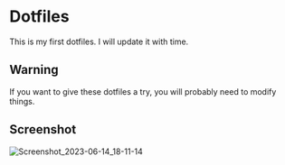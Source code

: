# Dotfiles
This is my first dotfiles. I will update it with time.
## Warning
If you want to give these dotfiles a try, you will probably need to modify things.
## Screenshot
![Screenshot_2023-06-14_18-11-14](https://github.com/3xg3lin/Dotfiles/assets/73038148/6786852d-2278-40c7-8534-333034721328)
